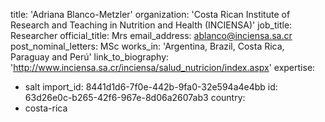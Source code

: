 title: 'Adriana Blanco-Metzler'
organization: 'Costa Rican Institute of Research and Teaching in Nutrition and Health (INCIENSA)'
job_title: Researcher
official_title: Mrs
email_address: ablanco@inciensa.sa.cr
post_nominal_letters: MSc
works_in: 'Argentina, Brazil, Costa Rica, Paraguay and Perú'
link_to_biography: 'http://www.inciensa.sa.cr/inciensa/salud_nutricion/index.aspx'
expertise:
  - salt
import_id: 8441d1d6-7f0e-442b-9fa0-32e594a4e4bb
id: 63d26e0c-b265-42f6-967e-8d06a2607ab3
country:
  - costa-rica
